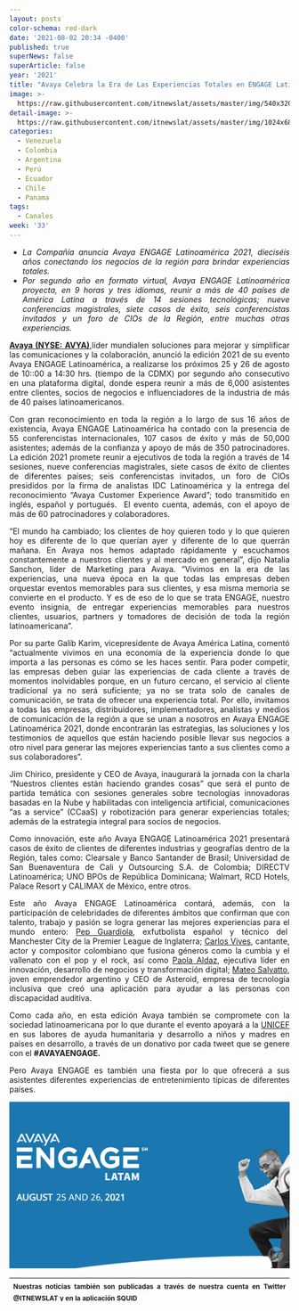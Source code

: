 ```yaml
---
layout: posts
color-schema: red-dark
date: '2021-08-02 20:34 -0400'
published: true
superNews: false
superArticle: false
year: '2021'
title: "Avaya Celebra la Era de Las Experiencias Totales en ENGAGE Latinoamérica 2021"
image: >-
  https://raw.githubusercontent.com/itnewslat/assets/master/img/540x320/Avaya-Engage-p.jpg
detail-image: >-
  https://raw.githubusercontent.com/itnewslat/assets/master/img/1024x680/Avaya-Engage-g.jpg
categories:
  - Venezuela
  - Colombia
  - Argentina
  - Perú
  - Ecuador
  - Chile
  - Panama
tags:
  - Canales
week: '33'
---
```

<ul style="list-style-type: disc; text-align: justify;">
	<li><em>La Compañía anuncia Avaya ENGAGE Latinoamérica 2021, dieciséis años conectando los negocios de la región para brindar experiencias totales.</em></li>
	<li><em>Por segundo año en formato virtual, Avaya ENGAGE Latinoamérica proyecta, en 9 horas y tres idiomas, reunir a más de 40 países de América Latina a través de 14 sesiones tecnológicas; nueve conferencias magistrales, siete casos de éxito, seis conferencistas invitados y un foro de CIOs de la Región, entre muchas otras experiencias.</em></li>
</ul>
<p style="text-align: justify;"><a href="http://www.avaya.com/es"><strong>Avaya (NYSE: AVYA)</strong>,</a>líder mundialen soluciones para mejorar y simplificar las comunicaciones y la colaboración, anunció la edición 2021 de su evento Avaya ENGAGE Latinoamérica, a realizarse los próximos 25 y 26 de agosto de 10::00 a 14:30 hrs. (tiempo de la CDMX) por segundo año consecutivo en una plataforma digital, donde espera reunir a más de 6,000 asistentes entre clientes, socios de negocios e influenciadores de la industria de más de 40 países latinoamericanos.</p>
<p style="text-align: justify;">Con gran reconocimiento en toda la región a lo largo de sus 16 años de existencia, Avaya ENGAGE Latinoamérica ha contado con la presencia de 55 conferencistas internacionales, 107 casos de éxito y más de 50,000 asistentes; además de la confianza y apoyo de más de 350 patrocinadores. La edición 2021 promete reunir a ejecutivos de toda la región a través de 14 sesiones, nueve conferencias magistrales, siete casos de éxito de clientes de diferentes países; seis conferencistas invitados, un foro de CIOs presididos por la firma de analistas IDC Latinoamérica y la entrega del reconocimiento “Avaya Customer Experience Award”; todo transmitido en inglés, español y portugués.  El evento cuenta, además, con el apoyo de más de 60 patrocinadores y colaboradores.</p>
<p style="text-align: justify;">“El mundo ha cambiado; los clientes de hoy quieren todo y lo que quieren hoy es diferente de lo que querían ayer y diferente de lo que querrán mañana. En Avaya nos hemos adaptado rápidamente y escuchamos constantemente a nuestros clientes y al mercado en general”, dijo Natalia Sanchon, líder de Marketing para Avaya. “Vivimos en la era de las experiencias, una nueva época en la que todas las empresas deben orquestar eventos memorables para sus clientes, y esa misma memoria se convierte en el producto. Y es de eso de lo que se trata ENGAGE, nuestro evento insignia, de entregar experiencias memorables para nuestros clientes, usuarios, partners y tomadores de decisión de toda la región latinoamericana”.</p>
<p style="text-align: justify;">Por su parte Galib Karim, vicepresidente de Avaya América Latina, comentó “actualmente vivimos en una economía de la experiencia donde lo que importa a las personas es cómo se les haces sentir. Para poder competir, las empresas deben guiar las experiencias de cada cliente a través de momentos inolvidables porque, en un futuro cercano, el servicio al cliente tradicional ya no será suficiente; ya no se trata solo de canales de comunicación, se trata de ofrecer una experiencia total. Por ello, invitamos a todas las empresas, distribuidores, implementadores, analistas y medios de comunicación de la región a que se unan a nosotros en Avaya ENGAGE Latinoamérica 2021, donde encontrarán las estrategias, las soluciones y los testimonios de aquellos que están haciendo posible llevar sus negocios a otro nivel para generar las mejores experiencias tanto a sus clientes como a sus colaboradores”.</p>
<p style="text-align: justify;">Jim Chirico, presidente y CEO de Avaya, inaugurará la jornada con la charla <em>“</em>Nuestros clientes están haciendo grandes cosas” que será el punto de partida temática con sesiones generales sobre tecnologías innovadoras basadas en la Nube y habilitadas con inteligencia artificial, comunicaciones “as a service” (CCaaS) y robotización para generar experiencias totales; además de la estrategia integral para socios de negocios.</p>
<p style="text-align: justify;">Como innovación, este año Avaya ENGAGE Latinoamérica 2021 presentará casos de éxito de clientes de diferentes industrias y geografías dentro de la Región, tales como: Clearsale y Banco Santander de Brasil; Universidad de San Buenaventura de Cali y Outsourcing S.A. de Colombia; DIRECTV Latinoamérica; UNO BPOs de República Dominicana; Walmart, RCD Hotels, Palace Resort y CALIMAX de México, entre otros.</p>
<p style="text-align: justify;">Este año Avaya ENGAGE Latinoamérica contará, además, con la participación de celebridades de diferentes ámbitos que confirman que con talento, trabajo y pasión se logra generar las mejores experiencias para el mundo entero: <a href="https://en.wikipedia.org/wiki/Pep_Guardiola">Pep Guardiola</a>, exfutbolista español y técnico del  Manchester City de la Premier League de Inglaterra; <a href="https://en.wikipedia.org/wiki/Carlos_Vives">Carlos Vives</a>, cantante, actor y compositor colombiano que fusiona géneros como la cumbia y el vallenato con el pop y el rock, así como <a href="https://www.smartspeakersweb.com/management/paola-aldaz-biere">Paola Aldaz</a>, ejecutiva líder en innovación, desarrollo de negocios y transformación digital; <a href="https://en.wikipedia.org/wiki/Mateo_Salvatto">Mateo Salvatto</a>, joven emprendedor argentino y CEO de Asteroid, empresa de tecnología inclusiva que creó una aplicación para ayudar a las personas con discapacidad auditiva.</p>
<p style="text-align: justify;">Como cada año, en esta edición Avaya también se compromete con la sociedad latinoamericana por lo que durante el evento apoyará a la <a href="https://www.unicef.org/es">UNICEF</a> en sus labores de ayuda humanitaria y desarrollo a niños y madres en países en desarrollo, a través de un donativo por cada tweet que se genere con el <strong>#AVAYAENGAGE.</strong></p>
<p style="text-align: justify;">Pero Avaya ENGAGE es también una fiesta por lo que ofrecerá a sus asistentes diferentes experiencias de entretenimiento típicas de diferentes países.</p>

![](https://raw.githubusercontent.com/itnewslat/assets/master/img/540x320/Avaya-Engage-p.jpg)

<table style="height: 42px;" width="569">
<tbody>
<tr>
<td style="text-align: justify;"><sub><strong>Nuestras noticias también son publicadas a través de nuestra cuenta en Twitter <a href="https://twitter.com/itnewslat?lang=es">@ITNEWSLAT</a> y en la aplicación <a href="https://squidapp.co/en/">SQUID</a></strong></sub></td>
</tr>
</tbody>
</table>
